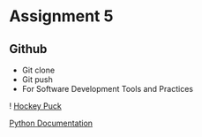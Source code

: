 # Assignment 5
## Github

- Git clone
- Git push
- For Software Development Tools and Practices

! [Hockey Puck](https://www.google.com/search?client=firefox-b-lm&sca_esv=0e6145799fa1b528&q=hockey+puck&udm=2&fbs=ABzOT_CWdhQLP1FcmU5B0fn3xuWpA-dk4wpBWOGsoR7DG5zJBsxayPSIAqObp_AgjkUGqekYoUzDaOcDDjQfK4KpR2OIjj43mhrQBsMJgHY2LSx-SUj4wz68xSZ8iYTfqgrdxb3MJvHOMODdIcpti-xYMckL_DuO7Mno3LlWlsnznPPjfINcnPSb3s0mY1_Udv3xmGYGwDe_3zR2JNQT7OndwaUM5c3nJw&sa=X&ved=2ahUKEwi29oWtnuCLAxU-DjQIHZi_FR4QtKgLegQIExAB&biw=1024&bih=611&dpr=1#vhid=J72T568npyG9XM&vssid=mosaic)

[Python Documentation](https://www.python.org/)

